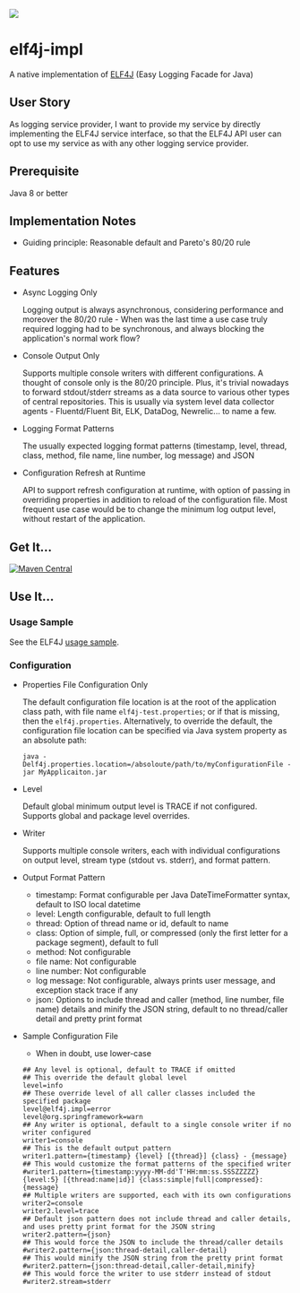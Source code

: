 [![](https://img.shields.io/static/v1?label=github&message=repo&color=blue)](https://github.com/elf4j/elf4j-impl)

# elf4j-impl

A native implementation of [ELF4J](https://github.com/elf4j/elf4j) (Easy Logging Facade for Java)

## User Story

As logging service provider, I want to provide my service by directly implementing the ELF4J service interface, so that
the ELF4J API user can opt to use my service as with any other logging service provider.

## Prerequisite

Java 8 or better

## Implementation Notes

- Guiding principle: Reasonable default and Pareto's 80/20 rule

## Features

- Async Logging Only

  Logging output is always asynchronous, considering performance and moreover the 80/20 rule - When was the last time a
  use case truly required logging had to be synchronous, and always blocking the application's normal work flow?

- Console Output Only

  Supports multiple console writers with different configurations. A thought of console only is the 80/20 principle.
  Plus, it's trivial nowadays to forward stdout/stderr streams as a data source to various other types of central
  repositories. This is usually via system level data collector agents - Fluentd/Fluent Bit, ELK, DataDog, Newrelic...
  to name a few.

- Logging Format Patterns

  The usually expected logging format patterns (timestamp, level, thread, class, method, file name, line number, log
  message) and JSON

- Configuration Refresh at Runtime

  API to support refresh configuration at runtime, with option of passing in overriding properties in addition to reload
  of the configuration file. Most frequent use case would be to change the minimum log output level, without restart of
  the application.

## Get It...

[![Maven Central](https://img.shields.io/maven-central/v/io.github.elf4j/elf4j-impl.svg?label=Maven%20Central)](https://central.sonatype.com/search?smo=true&q=pkg%253Amaven%252Fio.github.elf4j%252Felf4j-impl)

## Use It...

### Usage Sample

See the ELF4J [usage sample](https://github.com/elf4j/elf4j#for-logging-service-api-users).

### Configuration

- Properties File Configuration Only

  The default configuration file location is at the root of the application class path, with file
  name `elf4j-test.properties`; or if that is missing, then the `elf4j.properties`. Alternatively, to override the
  default, the configuration file location can be specified via Java system property as an absolute path:

  ```
  java -Delf4j.properties.location=/absoloute/path/to/myConfigurationFile -jar MyApplicaiton.jar
  ``` 

- Level

  Default global minimum output level is TRACE if not configured. Supports global and package level overrides.

- Writer

  Supports multiple console writers, each with individual configurations on output level, stream type (stdout vs.
  stderr), and format pattern.

- Output Format Pattern
    - timestamp: Format configurable per Java DateTimeFormatter syntax, default to ISO local datetime
    - level: Length configurable, default to full length
    - thread: Option of thread name or id, default to name
    - class: Option of simple, full, or compressed (only the first letter for a package segment), default to full
    - method: Not configurable
    - file name: Not configurable
    - line number: Not configurable
    - log message: Not configurable, always prints user message, and exception stack trace if any
    - json: Options to include thread and caller (method, line number, file name) details and minify the JSON string,
      default to no thread/caller detail and pretty print format

- Sample Configuration File
    - When in doubt, use lower-case

  ```properties
  ## Any level is optional, default to TRACE if omitted
  ## This override the default global level
  level=info
  ## These override level of all caller classes included the specified package 
  level@elf4j.impl=error
  level@org.springframework=warn
  ## Any writer is optional, default to a single console writer if no writer configured
  writer1=console
  ## This is the default output pattern
  writer1.pattern={timestamp} {level} [{thread}] {class} - {message}
  ## This would customize the format patterns of the specified writer
  #writer1.pattern={timestamp:yyyy-MM-dd'T'HH:mm:ss.SSSZZZZZ} {level:5} [{thread:name|id}] {class:simple|full|compressed}: {message}
  ## Multiple writers are supported, each with its own configurations
  writer2=console
  writer2.level=trace
  ## Default json pattern does not include thread and caller details, and uses pretty print format for the JSON string
  writer2.pattern={json}
  ## This would force the JSON to include the thread/caller details
  #writer2.pattern={json:thread-detail,caller-detail}
  ## This would minify the JSON string from the pretty print format
  #writer2.pattern={json:thread-detail,caller-detail,minify}
  ## This would force the writer to use stderr instead of stdout
  #writer2.stream=stderr
  ```